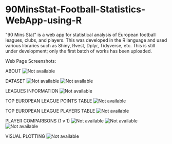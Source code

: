 # 90MinsStat-Football-Statistics-WebApp-using-R
"90 Mins Stat" is a web app for statistical analysis of European football leagues, clubs, and players. This was developed in the R language and used various libraries such as Shiny, Rvest, Dplyr, Tidyverse, etc. This is still under development; only the first batch of works has been uploaded.

Web Page Screenshots:

ABOUT
![Not available]([image_url](https://ibb.co/X4XdM1k))

DATASET
![Not available]([image_url](https://ibb.co/qg9LfJm))
![Not available]([image_url](https://ibb.co/9cyx2Jq))

LEAGUES INFORMATION
![Not available]([image_url](https://ibb.co/YWyRpjx))

TOP EUROPEAN LEAGUE POINTS TABLE
![Not available]([image_url](https://ibb.co/zxWyrGD))

TOP EUROPEAN LEAGUE PLAYERS TABLE
![Not available]([image_url](https://ibb.co/QJ73w1z))

PLAYER COMPARISONS (1 v 1)
![Not available]([image_url](https://ibb.co/LzL650J))
![Not available]([image_url](https://ibb.co/NpBHFFw))
![Not available]([image_ur](https://ibb.co/PGq7G2S)l)

VISUAL PLOTTING
![Not available]([image_url](https://ibb.co/pw5dy1d))
